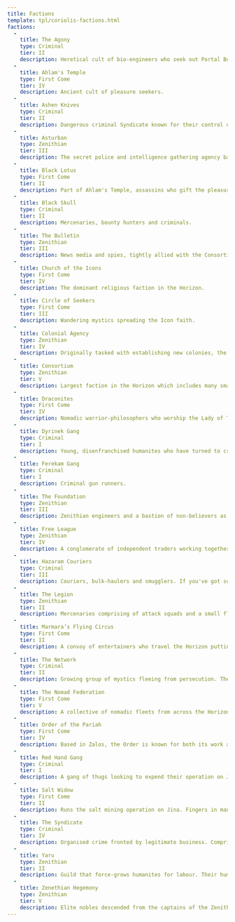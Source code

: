 ```yaml
---
title: Factions
template: tpl/coriolis-factions.html
factions:
  -
    title: The Agony
    type: Criminal
    tier: II
    description: Heretical cult of bio-engineers who seek out Portal Builder tech and assimilate with it in unusual ways. Named after the pain most endure for their abilities.
  -
    title: Ahlam's Temple
    type: First Come
    tier: IV
    description: Ancient cult of pleasure seekers.
  -
    title: Ashen Knives
    type: Criminal
    tier: II
    description: Dangerous criminal Syndicate known for their control of gambling and assassination.
  -
    title: Asturban
    type: Zenithian
    tier: III
    description: The secret police and intelligence gathering agency based in the Monolith. Eyes everywhere.
  -
    title: Black Lotus
    type: First Come
    tier: II
    description: Part of Ahlam's Temple, assassins who gift the pleasure of death.
  -
    title: Black Skull
    type: Criminal
    tier: II
    description: Mercenaries, bounty hunters and criminals.
  -
    title: The Bulletin
    type: Zenithian
    tier: III
    description: News media and spies, tightly allied with the Consortium.
  -
    title: Church of the Icons
    type: First Come
    tier: IV
    description: The dominant religious faction in the Horizon.
  -
    title: Circle of Seekers
    type: First Come
    tier: III
    description: Wandering mystics spreading the Icon faith.
  -
    title: Colonial Agency
    type: Zenithian
    tier: IV
    description: Originally tasked with establishing new colonies, the CA now acts as a financing and management company.
  -
    title: Consortium
    type: Zenithian
    tier: V
    description: Largest faction in the Horizon which includes many smaller corporations. Based in Coriolis station.
  -
    title: Draconites
    type: First Come
    tier: IV
    description: Nomadic warrior-philosophers who worship the Lady of Tears.
  -
    title: Dyrinek Gang
    type: Criminal
    tier: I
    description: Young, disenfranchised humanites who have turned to crime and found strength and solidarity with each other.
  -
    title: Ferekam Gang
    type: Criminal
    tier: I
    description: Criminal gun runners.
  -
    title: The Foundation
    type: Zenithian
    tier: III
    description: Zenithian engineers and a bastion of non-believers as far as the First Come are concerned. They deal with advanced tech and research.
  -
    title: Free League
    type: Zenithian
    tier: IV
    description: A conglomerate of independent traders working together against the Consortium dominated markets.
  -
    title: Hazaram Couriers
    type: Criminal
    tier: III
    description: Couriers, bulk-haulers and smugglers. If you've got something here and you need it there, Hazaram can handle it.
  -
    title: The Legion
    type: Zenithian
    tier: II
    description: Mercenaries comprising of attack squads and a small fleet.
  -
    title: Marmara’s Flying Circus
    type: First Come
    tier: II
    description: A convoy of entertainers who travel the Horizon putting on shows. Home to many drug and information traffickers.
  -
    title: The Network
    type: Criminal
    tier: II
    description: Growing group of mystics fleeing from persecution. The mystic underground.
  -
    title: The Nomad Federation
    type: First Come
    tier: V
    description: A collective of nomadic fleets from across the Horizon, all of whom, in different ways, have come under pressure from the aggressive expansion of other factions.
  -
    title: Order of the Pariah
    type: First Come
    tier: IV
    description: Based in Zalos, the Order is known for both its work as mendicants and travelling healers and its bloody-handed warriors.
  -
    title: Red Hand Gang
    type: Criminal
    tier: I
    description: A gang of thugs looking to expend their operation on Jina.
  -
    title: Salt Widow
    type: First Come
    tier: II
    description: Runs the salt mining operation on Jina. Fingers in many pies.
  -
    title: The Syndicate
    type: Criminal
    tier: IV
    description: Organised crime fronted by legitimate business. Comprised of several loosely affiliated families. Desperate for a seat on the council.
  -
    title: Yaru
    type: Zenithian
    tier: II
    description: Guild that force-grows humanites for labour. Their humanites are short-lived, have a symbol on their foreheads, and are supposedly only barely sentient.
  -
    title: Zenethian Hegemony
    type: Zenithian
    tier: V
    description: Elite nobles descended from the captains of the Zenith. Based in the Monolith on Kua.
---
```


